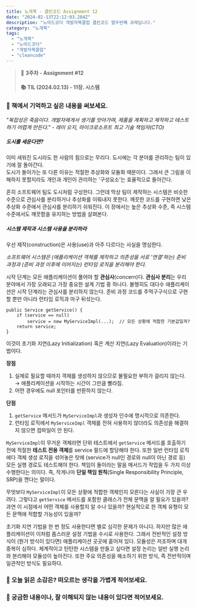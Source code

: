 ```yaml
---
title: 노개북 - 클린코드 Assignment 12
date: "2024-02-13T22:12:03.284Z"
description: "노마드코더 개발자북클럽 클린코드 열두번째 과제입니다."
category: "노개북"
tags:
  - "노개북"
  - "노마드코더"
  - "개발자북클럽"
  - "cleancode"
---
```



> 📌 **3주차 - Assignment #12**
> #### 📚 TIL (2024.02.13) - 11장. 시스템

### 🎈 책에서 기억하고 싶은 내용을 써보세요.

_"복잡성은 죽음이다. 개발자에게서 생기를 앗아가며, 제품을 계획하고 제작하고 테스트하기 어렵게 만든다." - 레이 오지, 마이크로소프트 최고 기술 책임자(CTO)_

##### 도시를 세운다면?

이미 세워진 도시라도 한 사람의 힘으로는 무리다. 
도시에는 각 분야를 관리하는 팀이 있기에 잘 돌아간다. <br/>
도시가 돌아가는 또 다른 이유는 적절한 추상화와 모듈화 때문이다. 
그래서 큰 그림을 이해하지 못할지라도 개인과 개인이 관리하는 '구성요소'는 효율적으로 돌아간다.

흔히 소프트웨어 팀도 도시처럼 구성한다. 그런데 막상 팀이 제작하는 시스템은 비슷한 수준으로 관심사를 분리하거나 추상화를 이뤄내지 못한다.
깨끗한 코드를 구현하면 낮은 추상화 수준에서 관심사를 분리하기 쉬워진다. 이 장에서는 높은 추상화 수준, 즉 시스템 수준에서도 깨끗함을 유지하는 방법을 살펴본다.

##### 시스템 제작과 시스템 사용을 분리하라

우선 제작(construction)은 사용(use)과 아주 다르다는 사실을 명심한다.

_소프트웨어 시스템은 (애플리케이션 객체를 제작하고 의존성을 서로 '연결'하는) 준비 과정과 (준비 과정 이후에 이어지는) 런타임 로직을 분리해야 한다._

시작 단계는 모든 애플리케이션이 풀어야 할 **관심사**(concern)다.
**관심사 분리**는 우리 분야에서 가장 오래되고 가장 중요한 설계 기법 중 하나다.
불행히도 대다수 애플리케이션은 시작 단계라는 관심사를 분리하지 않는다.
준비 과정 코드를 주먹구구식으로 구현할 뿐만 아니라 런타임 로직과 마구 뒤섞는다.

```
public Service getService() {
    if (service == null)
        service = new MyServiceImpl(...);  // 모든 상황에 적합한 기본값일까?
    return service;
}
```

이것이 초기화 지연(Lazy Initialization) 혹은 계산 지연(Lazy Evaluation)이라는 기법이다.

**장점**
1. 실제로 필요할 때까지 객체를 생성하지 않으므로 불필요한 부하가 걸리지 않는다. → 애플리케이션을 시작하는 시간이 그만큼 빨라짐.
2. 어떤 경우에도 null 포인터를 반환하지 않는다.

**단점**
1. `getService` 메서드가 `MyServiceImpl`과 생성자 인수에 명시적으로 의존한다.
2. 런타임 로직에서 `MyServiceImpl` 객체를 전혀 사용하지 않더라도 의존성을 해결하지 않으면 컴파일이 안 된다.

`MyServiceImpl`이 무거운 객체라면 단위 테스트에서 `getService` 메서드를 호출하기 전에 적절한 **테스트 전용 객체**를 service 필드에 할당해야 한다.
또한 일반 런타임 로직에다 객체 생성 로직을 섞어놓은 탓에 (service가 null인 경로와 null이 아닌 경로 등) 모든 실행 경로도 테스트해야 한다.
책임이 둘이라는 말음 메서드가 작업을 두 가지 이상 수행한다는 의미다. 즉, 작게나마 **단일 책임 원칙**(Single Responsibility Principle, SRP)을 깬다는 말이다.

무엇보다 `MyServiceImpl`이 모든 상황에 적합한 객체인지 모른다는 사실이 가장 큰 우려다.
그렇다고 `getService` 메서드를 포함한 클래스가 전체 문맥을 알 필요가 있을까?
과연 이 시점에서 어떤 객체를 사용할지 알 수나 있을까? 현실적으로 한 객체 유형이 모든 문맥에 적합할 가능성이 있을까?

초기화 지연 기법을 한 번 정도 사용한다면 별로 심각한 문제가 아니다.
하지만 많은 애플리케이션이 이처럼 좀스러운 설정 기법을 수시로 사용한다.
그래서 전반적인 설정 방식이 (뭔가 방식이 있다면) 애플리케이션 곳곳에 흩어져 있다.
모듈성은 저조하며 대개 중복이 심하다.
체계적이고 탄탄한 시스템을 만들고 싶다면 설정 논리는 일반 실행 논리와 분리해야 모듈성이 높아진다.
또한 주요 의존성을 해소하기 위한 방식, 즉 전반적이며 일관적인 방식도 필요하다.



### 🎈 오늘 읽은 소감은? 떠오르는 생각을 가볍게 적어보세요.



### 🎈 궁금한 내용이나, 잘 이해되지 않는 내용이 있다면 적어보세요.

